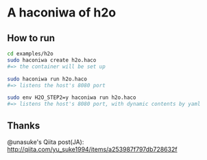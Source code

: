 # A haconiwa of h2o

## How to run

```bash
cd examples/h2o
sudo haconiwa create h2o.haco
#=> the container will be set up

sudo haconiwa run h2o.haco
#=> listens the host's 8080 port

sudo env H2O_STEP2=y haconiwa run h2o.haco
#=> listens the host's 8080 port, with dynamic contents by yaml
```

## Thanks

@unasuke's Qiita post(JA): http://qiita.com/yu_suke1994/items/a253987f797db728632f

